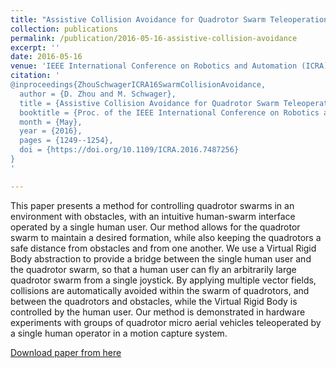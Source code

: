 ```yaml
---
title: "Assistive Collision Avoidance for Quadrotor Swarm Teleoperation"
collection: publications
permalink: /publication/2016-05-16-assistive-collision-avoidance
excerpt: ''
date: 2016-05-16
venue: 'IEEE International Conference on Robotics and Automation (ICRA)'
citation: '
@inproceedings{ZhouSchwagerICRA16SwarmCollisionAvoidance,
  author = {D. Zhou and M. Schwager}, 
  title = {Assistive Collision Avoidance for Quadrotor Swarm Teleoperation},
  booktitle = {Proc. of the IEEE International Conference on Robotics and Automation (ICRA 16)},
  month = {May},
  year = {2016},
  pages = {1249--1254},
  doi = {https://doi.org/10.1109/ICRA.2016.7487256}
}
'

---
```

This paper presents a method for controlling quadrotor swarms in an environment with obstacles, with an intuitive human-swarm interface operated by a single human user. Our method allows for the quadrotor swarm to maintain a desired formation, while also keeping the quadrotors a safe distance from obstacles and from one another. We use a Virtual Rigid Body abstraction to provide a bridge between the single human user and the quadrotor swarm, so that a human user can fly an arbitrarily large quadrotor swarm from a single joystick. By applying multiple vector fields, collisions are automatically avoided within the swarm of quadrotors, and between the quadrotors and obstacles, while the Virtual Rigid Body is controlled by the human user. Our method is demonstrated in hardware experiments with groups of quadrotor micro aerial vehicles teleoperated by a single human operator in a motion capture system.

[Download paper from here](https://web.stanford.edu/~schwager/MyPapers/ZhouSchwagerICRA16SwarmCollisionAvoidance.pdf)

